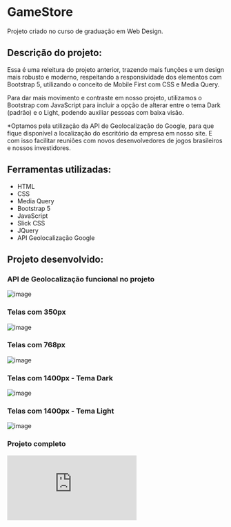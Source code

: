 # GameStore
Projeto criado no curso de graduação em Web Design.

<h2>Descrição do projeto: </h2>
Essa é uma releitura do projeto anterior, trazendo mais funções e um design mais robusto e moderno, respeitando a responsividade dos elementos com Bootstrap 5, utilizando o conceito de Mobile First com CSS e Media Query. 

Para dar mais movimento e contraste em nosso projeto, utilizamos o Bootstrap com JavaScript para incluir a opção de alterar entre o tema Dark (padrão) e o Light, podendo auxiliar pessoas com baixa visão. 

*Optamos pela utilização da API de Geolocalização do Google, para que fique disponível a localização do escritório da empresa em nosso site. E com isso facilitar reuniões com novos desenvolvedores de jogos brasileiros e nossos investidores. 

## Ferramentas utilizadas:

* HTML
* CSS
* Media Query 
* Bootstrap 5
* JavaScript  
* Slick CSS
* JQuery
* API Geolocalização Google

<h2> Projeto desenvolvido: </h2>

<h3>API de Geolocalização funcional no projeto </h3>

![image](https://github.com/cahetterich/GameStore/assets/148469247/57b62b0f-927d-4091-9080-181d61dfa36d)

<h3>Telas com 350px </h3>

![image](https://github.com/cahetterich/GameStore/assets/148469247/8f095012-46ee-4a99-9434-19e64e513db3)

<h3>Telas com 768px </h3>

![image](https://github.com/cahetterich/GameStore/assets/148469247/508c1e08-0cb7-4583-bc27-a47a3b933e5b)

<h3>Telas com 1400px - Tema Dark</h3>

![image](https://github.com/cahetterich/GameStore/assets/148469247/b497ba9a-ea72-405a-aff4-ba41a9dc865f)

<h3>Telas com 1400px - Tema Light</h3>

![image](https://github.com/cahetterich/GameStore/assets/148469247/69d36a07-3b64-4fe8-a031-24169cff80d6)

<h3>Projeto completo</h3>

![image](https://github.com/user-attachments/files/15993415/screencapture-127-0-0-1-5500-index-html-2024-06-26-19_38_11.pdf)

